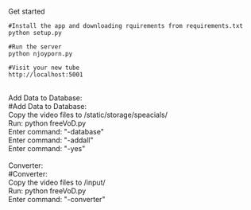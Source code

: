 <br>
Get started

    #Install the app and downloading rquirements from requirements.txt
    python setup.py

    #Run the server
    python njoyporn.py

    #Visit your new tube
    http://localhost:5001
<br>
Add Data to Database:<br>  
  #Add Data to Database:<br>
  Copy the video files to /static/storage/speacials/<br>
  Run: python freeVoD.py<br>
  Enter command: "-database"<br>
  Enter command: "-addall"<br>
  Enter command: "-yes"<br>
  <br>
Converter:<br>
  #Converter:<br>
  Copy the video files to /input/<br>
  Run: python freeVoD.py<br>
  Enter command: "-converter"<br>

